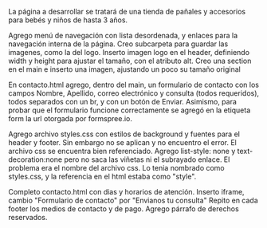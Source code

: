 La página a desarrollar se tratará de una tienda de pañales y accesorios para bebés y niños de hasta 3 años.

Agrego menú de navegación con lista desordenada, y enlaces para la navegación interna de la página.
Creo subcarpeta para guardar las imagenes, como la del logo.
Inserto imagen logo en el header, definiendo width y height para ajustar el tamaño, con el atributo alt.
Creo una section en el main e inserto una imagen, ajustando un poco su tamaño original

En contacto.html agrego, dentro del main, un formulario de contacto con los campos Nombre, Apellido, correo electrónico y consulta (todos requeridos), todos separados con un br, y con un botón de Enviar.
Asimismo, para probar que el formulario funcione correctamente se agregó en la etiqueta form la url otorgada por formspree.io.

Agrego archivo styles.css con estilos de background y fuentes para el header y footer. Sin embargo no se aplican y no encuentro el error. El archivo css se encuentra bien referenciado.
Agrego list-style: none y text-decoration:none pero no saca las viñetas ni el subrayado enlace.
El problema era el nombre del archivo css. Lo tenia nombrado como styles.css, y la referencia en el html estaba como "style". 

Completo contacto.html con dias y horarios de atención. Inserto iframe, cambio "Formulario de contacto" por "Envianos tu consulta"
Repito en cada footer los medios de contacto y de pago. Agrego párrafo de derechos reservados.


